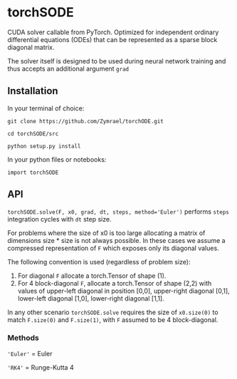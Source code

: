 
# torchSODE

CUDA solver callable from PyTorch. Optimized for independent ordinary differential equations (ODEs) that can be represented as a sparse block diagonal matrix. 

The solver itself is designed to be used during neural network training and thus accepts an additional argument `grad`

## Installation

In your terminal of choice:

`git clone https://github.com/Zymrael/torchODE.git`

`cd torchSODE/src`

`python setup.py install`


In your python files or notebooks:

`import torchSODE`

## API
`torchSODE.solve(F, x0, grad, dt, steps, method='Euler')` performs `steps` integration cycles with `dt` step size. 

For problems where the size of x0 is too large allocating a matrix of dimensions size * size is not always possible. In these cases we assume a compressed representation of `F` which exposes only its diagonal values.

The following convention is used (regardless of problem size):
1. For diagonal `F` allocate a torch.Tensor of shape (1).
2. For 4 block-diagonal `F`, allocate a torch.Tensor of shape (2,2) with values of upper-left diagonal in position [0,0], upper-right diagonal [0,1], lower-left diagonal [1,0], lower-right diagonal [1,1].

In any other scenario `torchSODE.solve` requires the size of `x0.size(0)` to match `F.size(0)` and `F.size(1)`, with `F` assumed to be 4 block-diagonal.

### Methods
`'Euler'` = Euler

`'RK4'` = Runge-Kutta 4
